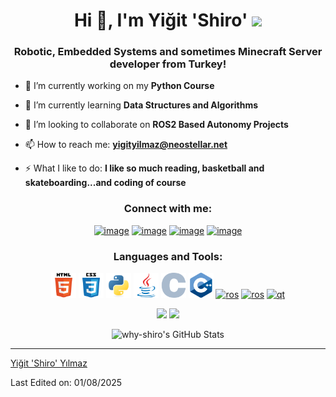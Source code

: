 <h1 align="center">Hi 👋, I'm Yiğit 'Shiro' <img height="40" src="https://emoji.gg/assets/emoji/7333-parrotdance.gif"></h1>
<h3 align="center">Robotic, Embedded Systems and sometimes Minecraft Server developer from Turkey!</h3>

- 🔭 I’m currently working on my **Python Course**

- 🌱 I’m currently learning **Data Structures and Algorithms**

- 👯 I’m looking to collaborate on **ROS2 Based Autonomy Projects**

- 📫 How to reach me: **yigityilmaz@neostellar.net**

- ⚡ What I like to do: **I like so much reading, basketball and skateboarding...and coding of course**

<h3 align="center">Connect with me:</h3>
<div align="center">

[![image](https://img.shields.io/badge/LinkedIn-0077B5?style=for-the-badge&logo=linkedin&logoColor=white)](https://www.linkedin.com/in/yigityilmaz012/)
[![image](https://img.shields.io/badge/Instagram-E4405F?style=for-the-badge&logo=instagram&logoColor=white)](https://www.instagram.com/yiiit.png/)
[![image](https://img.shields.io/badge/Twitter-1DA1F2?style=for-the-badge&logo=twitter&logoColor=white)](https://x.com/whyshiro_)
[![image](https://img.shields.io/badge/Gmail-D14836?style=for-the-badge&logo=gmail&logoColor=white)](mailto:yigityilmaz@neostellar.net)
  
</div>

<h3 align="center">Languages and Tools:</h3>

<p align="center">
  <a href="https://www.w3.org/html/" target="_blank"><img src="https://raw.githubusercontent.com/devicons/devicon/master/icons/html5/html5-original-wordmark.svg" alt="html5" width="40" height="40"/></a>
  <a href="https://www.w3schools.com/css/" target="_blank"><img src="https://raw.githubusercontent.com/devicons/devicon/master/icons/css3/css3-original-wordmark.svg" alt="css3" width="40" height="40"/></a>
  <a href="https://www.python.org" target="_blank"><img src="https://raw.githubusercontent.com/devicons/devicon/master/icons/python/python-original.svg" alt="python" width="40" height="40"/></a>
  <a href="https://www.oracle.com/java/" target="_blank"><img src="https://raw.githubusercontent.com/devicons/devicon/master/icons/java/java-original.svg" alt="java" width="40" height="40"/></a>
  <a href="https://en.wikipedia.org/wiki/C_(programming_language)" target="_blank"><img src="https://raw.githubusercontent.com/devicons/devicon/master/icons/c/c-original.svg" alt="c" width="40" height="40"/></a>
  <a href="https://isocpp.org/" target="_blank"><img src="https://raw.githubusercontent.com/devicons/devicon/master/icons/cplusplus/cplusplus-original.svg" alt="cplusplus" width="40" height="40"/></a>
  <a href="https://www.ros.org/" target="_blank"><img src="https://upload.wikimedia.org/wikipedia/commons/b/bb/Ros_logo.svg" alt="ros" width="40" height="40"/></a>
  <a href="https://www.st.com/en/microcontrollers-microprocessors/stm32-32-bit-arm-cortex-mcus.html" target="_blank"><img src="https://upload.wikimedia.org/wikipedia/commons/1/1b/ST_logo_2020_blue_V.svg" alt="ros" width="40" height="40"/></a>
  <a href="https://www.qt.io/" target="_blank"><img src="https://upload.wikimedia.org/wikipedia/commons/0/0b/Qt_logo_2016.svg" alt="qt" width="40" height="40"/></a>

</p>


<p align= "center">
  <img height= "150" src="https://github-readme-stats.vercel.app/api?username=why-shiro&theme=react&show_icons=true&include_all_commits=true" />
  <img height= "150" src="https://github-readme-stats.vercel.app/api/top-langs/?username=why-shiro&theme=react&layout=compact" />
</p>

<p align= "center">
  <img src="https://streak-stats.demolab.com?user=why-shiro&theme=default&hide_border=true" alt="why-shiro's GitHub Stats" />
</p>


------

[Yiğit 'Shiro' Yılmaz](https://github.com/BrantLauro)

Last Edited on: 01/08/2025
